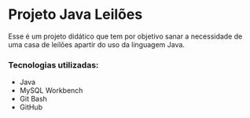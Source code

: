 # Projeto Java Leilões
Esse é um projeto didático que tem por objetivo sanar a necessidade de uma casa de leilões apartir do uso da linguagem Java.

### Tecnologias utilizadas:
- Java
- MySQL Workbench
- Git Bash
- GitHub
